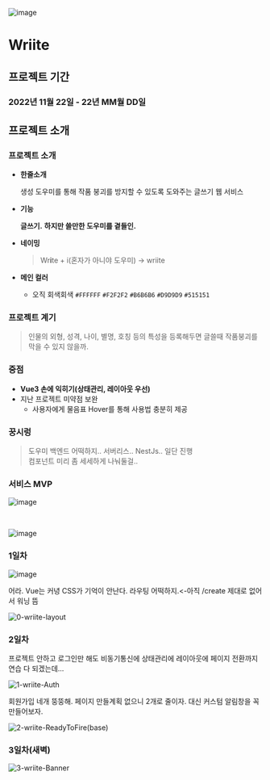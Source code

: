 ![image](https://user-images.githubusercontent.com/85068289/203128615-1597f649-70a7-40ff-9d79-8f1fd43056eb.png)


# Wriite

## 프로젝트 기간
### 2022년 11월 22일 - 22년 MM월 DD일

## 프로젝트 소개
### 프로젝트 소개
- **한줄소개**
    
    생성 도우미를 통해 작품 붕괴를 방지할 수 있도록 도와주는 글쓰기 웹 서비스

- **기능**

  **글쓰기.**
  **하지만 쓸만한 도우미를 곁들인.**
  
- **네이밍**
  > Wr**i**te + i(혼자가 아니야 도우미) -> wriite

- **메인 컬러**
  - 오직 회색회색 `#FFFFFF` `#F2F2F2` `#B6B6B6` `#D9D9D9` `#515151`

### 프로젝트 계기
  > 인물의 외형, 성격, 나이, 별명, 호칭 등의 특성을 등록해두면
  글쓸때 작품붕괴를 막을 수 있지 않을까.
  

### 중점
 - **Vue3 손에 익히기(상태관리, 레이아웃 우선)**
 - 지난 프로젝트 미약점 보완
    - 사용자에게 물음표 Hover를 통해 사용법 충분히 제공
    
### 꿍시렁
>도우미 백엔드 어떡하지.. 서버리스.. NestJs.. 일단 진행<br/>
컴포넌트 미리 좀 세세하게 나눠둘걸..
  
  

### 서비스 MVP
![image](https://user-images.githubusercontent.com/85068289/203125865-ed9b17b6-67f1-4272-85b7-8b8b39e88f38.png)


<br/>

![image](https://user-images.githubusercontent.com/85068289/203123823-b89061fb-eae9-4e1c-a009-ca8c4b7d5b7b.png)



### 1일차
![image](https://user-images.githubusercontent.com/85068289/203612647-80f80f9d-c162-41d1-98e8-9e87f817bf62.png)

어라. Vue는 커녕 CSS가 기억이 안난다. 라우팅 어떡하지.<-아직 /create 제대로 없어서 워닝 뜸

![0-wriite-layout](https://user-images.githubusercontent.com/85068289/203612512-407496d2-63b9-4552-87ae-3de644bd3e3f.gif)

### 2일차
프로젝트 안하고 로그인만 해도 비동기통신에 상태관리에 레이아웃에 페이지 전환까지 연습 다 되겠는데...

![1-wriite-Auth](https://user-images.githubusercontent.com/85068289/203612711-9deb8578-b7ae-46f9-9876-d3fc53dc8b95.gif)

회원가입 네개 뚱뚱해. 페이지 만들계획 없으니 2개로 줄이자. 대신 커스텀 알림창을 꼭 만들어보자.

![2-wriite-ReadyToFire(base)](https://user-images.githubusercontent.com/85068289/203612998-29fca666-58c2-4ebc-9a6b-bbe921e142fd.gif)

### 3일차(새벽)

![3-wriite-Banner](https://user-images.githubusercontent.com/85068289/203613059-f159a9be-ceaa-448a-a7d2-da39cd4c6016.gif)


